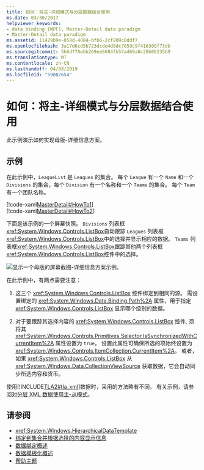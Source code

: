 ```yaml
---
title: 如何：将主-详细模式与分层数据结合使用
ms.date: 03/30/2017
helpviewer_keywords:
- data binding [WPF], Master-Detail data paradigm
- Master-Detail data paradigm
ms.assetid: 11429b9e-058d-4084-bfb6-2cf209c8ddf7
ms.openlocfilehash: 3a17d6cd5b723dcde4d8dc7059c9f416308f73db
ms.sourcegitcommit: 5b6d778ebb269ee6684fb57ad69a8c28b06235b9
ms.translationtype: MT
ms.contentlocale: zh-CN
ms.lasthandoff: 04/08/2019
ms.locfileid: "59082654"
---
```

# <a name="how-to-use-the-master-detail-pattern-with-hierarchical-data"></a>如何：将主-详细模式与分层数据结合使用
此示例演示如何实现母版-详细信息方案。  
  
## <a name="example"></a>示例  
 在此示例中，`LeagueList` 是 `Leagues` 的集合。 每个 `League` 有一个 `Name` 和一个 `Divisions` 的集合，每个 `Division` 有一个名称和一个 `Teams` 的集合。 每个 `Team` 有一个团队名称。  
  
 [!code-xaml[MasterDetail#HowTo1](~/samples/snippets/visualbasic/VS_Snippets_Wpf/MasterDetail/VisualBasic/Page1.xaml#howto1)]  
[!code-xaml[MasterDetail#HowTo2](~/samples/snippets/visualbasic/VS_Snippets_Wpf/MasterDetail/VisualBasic/Page1.xaml#howto2)]  
  
 下面是该示例的一个屏幕快照。 `Divisions` 列表框<xref:System.Windows.Controls.ListBox>自动跟踪 `Leagues` 列表框<xref:System.Windows.Controls.ListBox>中的选择并显示相应的数据。 `Teams` 列表框<xref:System.Windows.Controls.ListBox>跟踪其他两个列表框<xref:System.Windows.Controls.ListBox>控件中的选择。  
  
 ![显示一个母版的屏幕截图&#45;详细信息方案示例。](./media/how-to-use-the-master-detail-pattern-with-hierarchical-data/databinding-master-detail-scenario.png)  
  
 在此示例中，有两点需要注意：  
  
1.  这三个 <xref:System.Windows.Controls.ListBox> 控件绑定到相同的源。 需设置绑定的 <xref:System.Windows.Data.Binding.Path%2A> 属性，用于指定 <xref:System.Windows.Controls.ListBox> 显示哪个级别的数据。  
  
2.  对于要跟踪其选择内容的 <xref:System.Windows.Controls.ListBox> 控件, 须将其 <xref:System.Windows.Controls.Primitives.Selector.IsSynchronizedWithCurrentItem%2A> 属性设置为 `true`。 设置此属性可确保所选的项始终设置为 <xref:System.Windows.Controls.ItemCollection.CurrentItem%2A>。 或者，如果 <xref:System.Windows.Controls.ListBox> 从 <xref:System.Windows.Data.CollectionViewSource> 获取数据，它会自动同步所选内容和货币。  
  
 使用[!INCLUDE[TLA2#tla_xml](../../../../includes/tla2sharptla-xml-md.md)]数据时，采用的方法略有不同。 有关示例，请参阅[对分层 XML 数据使用主-从模式](how-to-use-the-master-detail-pattern-with-hierarchical-xml-data.md)。  
  
## <a name="see-also"></a>请参阅

- <xref:System.Windows.HierarchicalDataTemplate>
- [绑定到集合并根据选择的内容显示信息](how-to-bind-to-a-collection-and-display-information-based-on-selection.md)
- [数据绑定概述](data-binding-overview.md)
- [数据模板化概述](data-templating-overview.md)
- [帮助主题](data-binding-how-to-topics.md)
